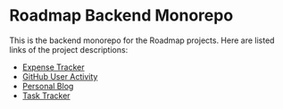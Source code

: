 # Roadmap Backend Monorepo

This is the backend monorepo for the Roadmap projects. Here are listed links of the project descriptions:

- [Expense Tracker](https://roadmap.sh/projects/expense-tracker)
- [GitHub User Activity](https://roadmap.sh/projects/github-user-activity)
- [Personal Blog](https://roadmap.sh/projects/personal-blog)
- [Task Tracker](https://roadmap.sh/projects/task-tracker)